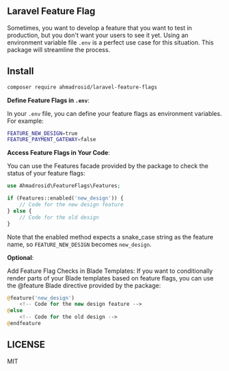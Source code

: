 ## Laravel Feature Flag

Sometimes, you want to develop a feature that you want to test in production, but you don't want your users to see it yet. Using an environment variable file `.env` is a perfect use case for this situation. This package will streamline the process.

## Install

```bash
composer require ahmadrosid/laravel-feature-flags
```

**Define Feature Flags in `.env`**: 

In your `.env` file, you can define your feature flags as environment variables. For example:

```bash
FEATURE_NEW_DESIGN=true
FEATURE_PAYMENT_GATEWAY=false
```

**Access Feature Flags in Your Code**:

You can use the Features facade provided by the package to check the status of your feature flags:

```php
use Ahmadrosid\FeatureFlags\Features;

if (Features::enabled('new_design')) {
    // Code for the new design feature
} else {
    // Code for the old design
}
```

Note that the enabled method expects a snake_case string as the feature name, so `FEATURE_NEW_DESIGN` becomes `new_design`.

**Optional**: 

Add Feature Flag Checks in Blade Templates: If you want to conditionally render parts of your Blade templates based on feature flags, you can use the @feature Blade directive provided by the package:

```php
@feature('new_design')
    <!-- Code for the new design feature -->
@else
    <!-- Code for the old design -->
@endfeature
```

## LICENSE

MIT
